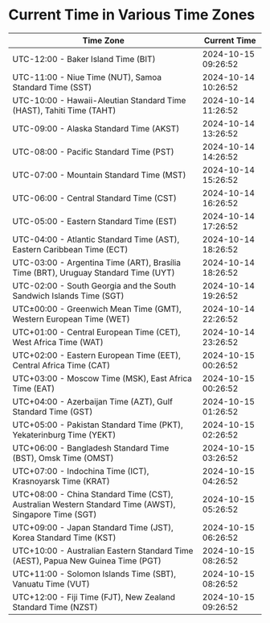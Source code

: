# Current Time in Various Time Zones

| Time Zone | Current Time |
|-----------|--------------|
| UTC-12:00 - Baker Island Time (BIT) | 2024-10-15 09:26:52 |
| UTC-11:00 - Niue Time (NUT), Samoa Standard Time (SST) | 2024-10-14 10:26:52 |
| UTC-10:00 - Hawaii-Aleutian Standard Time (HAST), Tahiti Time (TAHT) | 2024-10-14 11:26:52 |
| UTC-09:00 - Alaska Standard Time (AKST) | 2024-10-14 13:26:52 |
| UTC-08:00 - Pacific Standard Time (PST) | 2024-10-14 14:26:52 |
| UTC-07:00 - Mountain Standard Time (MST) | 2024-10-14 15:26:52 |
| UTC-06:00 - Central Standard Time (CST) | 2024-10-14 16:26:52 |
| UTC-05:00 - Eastern Standard Time (EST) | 2024-10-14 17:26:52 |
| UTC-04:00 - Atlantic Standard Time (AST), Eastern Caribbean Time (ECT) | 2024-10-14 18:26:52 |
| UTC-03:00 - Argentina Time (ART), Brasília Time (BRT), Uruguay Standard Time (UYT) | 2024-10-14 18:26:52 |
| UTC-02:00 - South Georgia and the South Sandwich Islands Time (SGT) | 2024-10-14 19:26:52 |
| UTC±00:00 - Greenwich Mean Time (GMT), Western European Time (WET) | 2024-10-14 22:26:52 |
| UTC+01:00 - Central European Time (CET), West Africa Time (WAT) | 2024-10-14 23:26:52 |
| UTC+02:00 - Eastern European Time (EET), Central Africa Time (CAT) | 2024-10-15 00:26:52 |
| UTC+03:00 - Moscow Time (MSK), East Africa Time (EAT) | 2024-10-15 00:26:52 |
| UTC+04:00 - Azerbaijan Time (AZT), Gulf Standard Time (GST) | 2024-10-15 01:26:52 |
| UTC+05:00 - Pakistan Standard Time (PKT), Yekaterinburg Time (YEKT) | 2024-10-15 02:26:52 |
| UTC+06:00 - Bangladesh Standard Time (BST), Omsk Time (OMST) | 2024-10-15 03:26:52 |
| UTC+07:00 - Indochina Time (ICT), Krasnoyarsk Time (KRAT) | 2024-10-15 04:26:52 |
| UTC+08:00 - China Standard Time (CST), Australian Western Standard Time (AWST), Singapore Time (SGT) | 2024-10-15 05:26:52 |
| UTC+09:00 - Japan Standard Time (JST), Korea Standard Time (KST) | 2024-10-15 06:26:52 |
| UTC+10:00 - Australian Eastern Standard Time (AEST), Papua New Guinea Time (PGT) | 2024-10-15 08:26:52 |
| UTC+11:00 - Solomon Islands Time (SBT), Vanuatu Time (VUT) | 2024-10-15 08:26:52 |
| UTC+12:00 - Fiji Time (FJT), New Zealand Standard Time (NZST) | 2024-10-15 09:26:52 |
